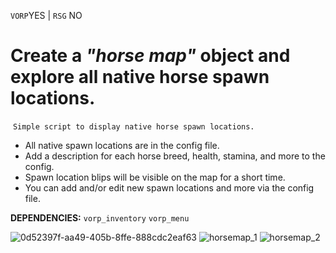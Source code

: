 `VORP`YES | `RSG` NO
﻿
# **Create a *"horse map"* object and explore all native horse spawn locations.**
﻿
`Simple script to display native horse spawn locations.`
﻿
 - All native spawn locations are in the config file.
 - Add a description for each horse breed, health, stamina, and more to the config.
 - Spawn location blips will be visible on the map for a short time.
 - You can add and/or edit new spawn locations and more via the config file.

**DEPENDENCIES:**
`vorp_inventory`
`vorp_menu`

![0d52397f-aa49-405b-8ffe-888cdc2eaf63](https://github.com/user-attachments/assets/06c91ae7-f3e8-45dd-96a5-e751ac686382)
![horsemap_1](https://github.com/user-attachments/assets/7004b655-f8a8-4407-a983-729091d4ad52)
![horsemap_2](https://github.com/user-attachments/assets/b5733274-6404-4c3c-a0d1-94a411f19a3e)
